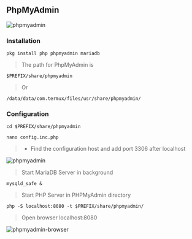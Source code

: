 ## PhpMyAdmin
![phpmyadmin](https://i0.wp.com/saixiii.com/wp-content/uploads/2017/04/logo-phpmyadmin.png?ssl=1)

### Installation
```
pkg install php phpmyadmin mariadb
```
> The path for PhpMyAdmin is
```
$PREFIX/share/phpmyadmin
```
> Or
```
/data/data/com.termux/files/usr/share/phpmyadmin/
```
### Configuration
```
cd $PREFIX/share/phpmyadmin
```
```
nano config.inc.php
```
>* Find the configuration host and add port 3306 after localhost

![phpmyadmin](http://ipfs.io/ipfs/QmVUgqHgQHAitXgkPuXoknDfLhU1GK4aKFgz6uKDNJipkt)

> Start MariaDB Server in background
 ```
mysqld_safe &
```
> Start PHP Server in PHPMyAdmin directory
```
php -S localhost:8080 -t $PREFIX/share/phpmyadmin/
```
> Open browser localhost:8080

![phpmyadmin-browser](https://ipfs.io/ipfs/QmXU2zbfsG8gpuPvafJ4f3Jr5qhybLgDXHE8YoSTSLYAdL)
